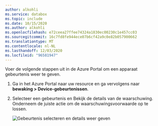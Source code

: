 ```yaml
---
author: alkohli
ms.service: databox
ms.topic: include
ms.date: 10/15/2020
ms.author: alkohli
ms.openlocfilehash: e72ceea27ffee74324a1830ec00230c1e457cc03
ms.sourcegitcommit: 16c7fd8fe944ece07b6cf42a9c0e82b057900662
ms.translationtype: MT
ms.contentlocale: nl-NL
ms.lasthandoff: 12/03/2020
ms.locfileid: "96581947"
---
```

Voer de volgende stappen uit in de Azure Portal om een apparaat gebeurtenis weer te geven. 

1. Ga in het Azure Portal naar uw resource en ga vervolgens naar **bewaking > Device-gebeurtenissen**.
2. Selecteer een gebeurtenis en Bekijk de details van de waarschuwing. Onderneem de juiste actie om de waarschuwingsvoorwaarde op te lossen.

    ![Gebeurtenis selecteren en details weer geven](media/data-box-edge-gateway-view-device-events/view-device-events.png)